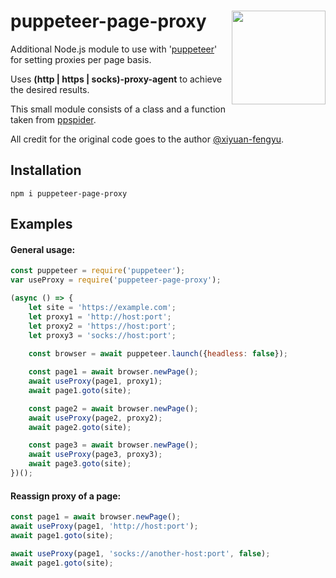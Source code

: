 # puppeteer-page-proxy <img src="https://i.ibb.co/kQrN9QJ/puppeteer-page-proxy-logo.png" align="right" width=150 height=150/>
Additional Node.js module to use with '[puppeteer](https://www.npmjs.com/package/puppeteer)' for setting proxies per page basis.

Uses **(http | https | socks)-proxy-agent** to achieve the desired results.

This small module consists of a class and a function taken from [ppspider](https://github.com/xiyuan-fengyu/ppspider).

All credit for the original code goes to the author [@xiyuan-fengyu](https://github.com/xiyuan-fengyu).

## Installation
```
npm i puppeteer-page-proxy
```
## Examples
#### General usage:
```javascript
const puppeteer = require('puppeteer');
var useProxy = require('puppeteer-page-proxy');

(async () => {
    let site = 'https://example.com';
    let proxy1 = 'http://host:port';
    let proxy2 = 'https://host:port';
    let proxy3 = 'socks://host:port';
    
    const browser = await puppeteer.launch({headless: false});

    const page1 = await browser.newPage();
    await useProxy(page1, proxy1);
    await page1.goto(site);

    const page2 = await browser.newPage();
    await useProxy(page2, proxy2);
    await page2.goto(site);

    const page3 = await browser.newPage();
    await useProxy(page3, proxy3);
    await page3.goto(site);
})();
```
#### Reassign proxy of a page:
```javascript
const page1 = await browser.newPage();
await useProxy(page1, 'http://host:port');
await page1.goto(site);

await useProxy(page1, 'socks://another-host:port', false);
await page1.goto(site);
```
